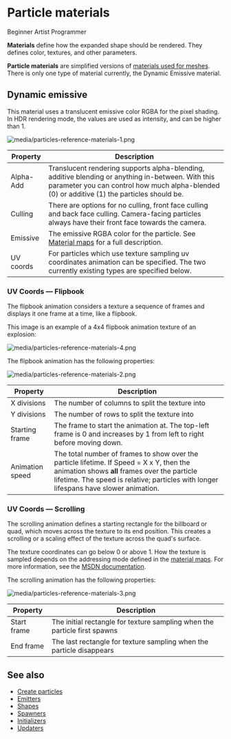 # Particle materials

<span class="badge text-bg-primary">Beginner</span>
<span class="badge text-bg-success">Artist</span>
<span class="badge text-bg-success">Programmer</span>

**Materials** define how the expanded shape should be rendered. They defines color, textures, and other parameters.

**Particle materials** are simplified versions of [materials used for meshes](../graphics/materials/index.md). There is only one type of material currently, the Dynamic Emissive material.

## Dynamic emissive

This material uses a translucent emissive color RGBA for the pixel shading. In HDR rendering mode, the values are used as intensity, and can be higher than 1.

![media/particles-reference-materials-1.png](media/particles-reference-materials-1.png)

| Property            | Description  
|---------------------|------------
| Alpha-Add           | Translucent rendering supports alpha-blending, additive blending or anything in-between. With this parameter you can control how much alpha-blended (0) or additive (1) the particles should be.
| Culling             | There are options for no culling, front face culling and back face culling. Camera-facing particles always have their front face towards the camera.
| Emissive            | The emissive RGBA color for the particle. See [Material maps](../graphics/materials/material-maps.md) for a full description.
| UV coords           | For particles which use texture sampling uv coordinates animation can be specified. The two currently existing types are specified below.
### UV Coords — Flipbook

The flipbook animation considers a texture a sequence of frames and displays it one frame at a time, like a flipbook.

This image is an example of a 4x4 flipbook animation texture of an explosion:

![media/particles-reference-materials-4.png](media/particles-reference-materials-4.png)

The flipbook animation has the following properties:

![media/particles-reference-materials-2.png](media/particles-reference-materials-2.png)

| Property            | Description    
|---------------------|------------
| X divisions         | The number of columns to split the texture into
| Y divisions         | The number of rows to split the texture into
| Starting frame      | The frame to start the animation at. The top-left frame is 0 and increases by 1 from left to right before moving down.
| Animation speed     | The total number of frames to show over the particle lifetime. If Speed = X x Y, then the animation shows **all** frames over the particle lifetime. The speed is relative; particles with longer lifespans have slower animation. 

### UV Coords — Scrolling

The scrolling animation defines a starting rectangle for the billboard or quad, which moves across the texture to its end position. This creates a scrolling or a scaling effect of the texture across the quad's surface.

The texture coordinates can go below 0 or above 1. How the texture is sampled depends on the addressing mode defined in the [material maps](../graphics/materials/material-maps.md). For more information, see the [MSDN documentation](http://tinyurl.com/TextureAddressingModes).

The scrolling animation has the following properties:

![media/particles-reference-materials-3.png](media/particles-reference-materials-3.png)

| Property            | Description
|---------------------|-------------
| Start frame         | The initial rectangle for texture sampling when the particle first spawns
| End frame           | The last rectangle for texture sampling when the particle disappears

## See also

* [Create particles](create-particles.md)
* [Emitters](emitters.md)
* [Shapes](shapes.md)
* [Spawners](spawners.md)
* [Initializers](initializers.md)
* [Updaters](updaters.md)
